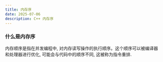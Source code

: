 ```yaml
---
title: 内存序
date: 2025-07-06
description: C++ 内存序
---
```


### 什么是内存序

内存顺序是指在并发编程中, 对内存读写操作的执行顺序。这个顺序可以被编译器和处理器进行优化, 可能会与代码中的顺序不同, 这被称为指令重排.